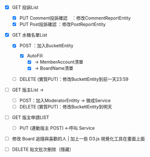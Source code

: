 ﻿- [x] GET 投訴List
	- [x] PUT Comment投訴確認　：修改CommentReportEntity
	- [x] PUT Post投訴確認 ：修改PostReportEntity
- [x] GET 水桶名單List
	- [x] POST ：加入BuckettEntity
		- [x] AutoFill 
			- [x] -> MemberAccount清單
			- [x] -> BoardName清單
	- [ ] DELETE (實質PUT)：修改BuckettEntity到前一天23:59


- [ ] GET 版主List ->
	- [ ] POST：加入ModeratorEntitty -> 做成Service
	- [ ] DELETE (實質PUT)：修改BuckettEntity到明天

- [ ] GET 版主申請LIST
	- [ ] PUT (連動版主 POST) <-呼叫 Service

- [ ] 修改 Board 追隨與喜歡的人 | 加上一些 D3.js 視覺化工具在畫面上面

- [ ] DELETE 貼文批次刪除（隱藏）